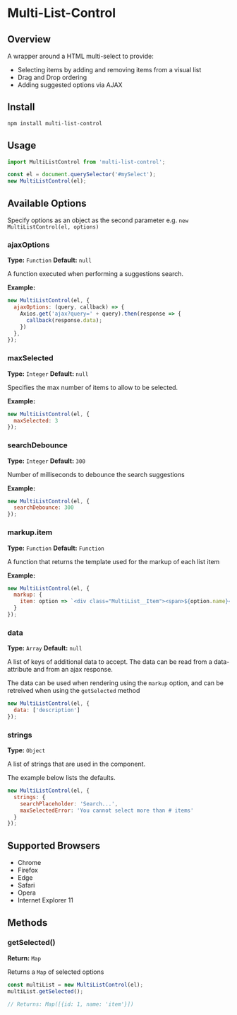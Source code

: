 # Multi-List-Control

## Overview

A wrapper around a HTML multi-select to provide:

- Selecting items by adding and removing items from a visual list
- Drag and Drop ordering
- Adding suggested options via AJAX

## Install

```javascript
npm install multi-list-control
```

## Usage

```javascript
import MultiListControl from 'multi-list-control';

const el = document.querySelector('#mySelect');
new MultiListControl(el);
```

## Available Options

Specify options as an object as the second parameter e.g. `new MultiListControl(el, options)`

### ajaxOptions

**Type:** `Function` **Default:** `null`

A function executed when performing a suggestions search.

**Example:**

```javascript
new MultiListControl(el, {
  ajaxOptions: (query, callback) => {
    Axios.get('ajax?query=' + query).then(response => {
      callback(response.data);
    })
  },
});
```

### maxSelected

**Type:** `Integer` **Default:** `null`

Specifies the max number of items to allow to be selected.

**Example:**

```javascript
new MultiListControl(el, {
  maxSelected: 3
});
```

### searchDebounce

**Type:** `Integer` **Default:** `300`

Number of milliseconds to debounce the search suggestions

**Example:**

```javascript
new MultiListControl(el, {
  searchDebounce: 300
});
```

### markup.item

**Type:** `Function` **Default:** `Function`

A function that returns the template used for the markup of each list item

**Example:**

```javascript
new MultiListControl(el, {
  markup: {
    item: option => `<div class="MultiList__Item"><span>${option.name}</span><span class="MultiList__Close">x</span></div>`
  }
});
```

### data

**Type:** `Array` **Default:** `null`

A list of keys of additional data to accept. The data can be read from a data-attribute and from an ajax response.

The data can be used when rendering using the `markup` option, and can be retreived when using the `getSelected` method

```javascript
new MultiListControl(el, {
  data: ['description']
});
```

### strings

**Type:** `Object`

A list of strings that are used in the component.

The example below lists the defaults.

```javascript
new MultiListControl(el, {
  strings: {
    searchPlaceholder: 'Search...',
    maxSelectedError: 'You cannot select more than # items'
  }
});
```

## Supported Browsers

- Chrome
- Firefox
- Edge
- Safari
- Opera
- Internet Explorer 11

## Methods

### getSelected()

**Return:** `Map`

Returns a `Map` of selected options

```javascript
const multiList = new MultiListControl(el);
multiList.getSelected();

// Returns: Map([{id: 1, name: 'item'}])
```